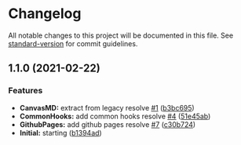 # Changelog

All notable changes to this project will be documented in this file. See [standard-version](https://github.com/conventional-changelog/standard-version) for commit guidelines.

## 1.1.0 (2021-02-22)


### Features

* **CanvasMD:** extract from legacy resolve [#1](https://github.com/theguriev/canvas-markdown/issues/1) ([b3bc695](https://github.com/theguriev/canvas-markdown/commit/b3bc69560558907ed48651b7b7d9cefbd124d4e4))
* **CommonHooks:** add common hooks resolve [#4](https://github.com/theguriev/canvas-markdown/issues/4) ([51e45ab](https://github.com/theguriev/canvas-markdown/commit/51e45abd013c795f22af592ae3fe954667be7926))
* **GithubPages:** add github pages resolve [#7](https://github.com/theguriev/canvas-markdown/issues/7) ([c30b724](https://github.com/theguriev/canvas-markdown/commit/c30b7245205ae69a632beaec5b7a2140a3632733))
* **Initial:** starting ([b1394ad](https://github.com/theguriev/canvas-markdown/commit/b1394ad632eb209739eb783b34181a2c1dd5d777))
